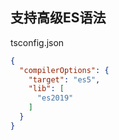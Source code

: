 ## 支持高级ES语法

tsconfig.json

```json
{
  "compilerOptions": {
    "target": "es5",
    "lib": [
      "es2019"
    ]
  }
}
```

